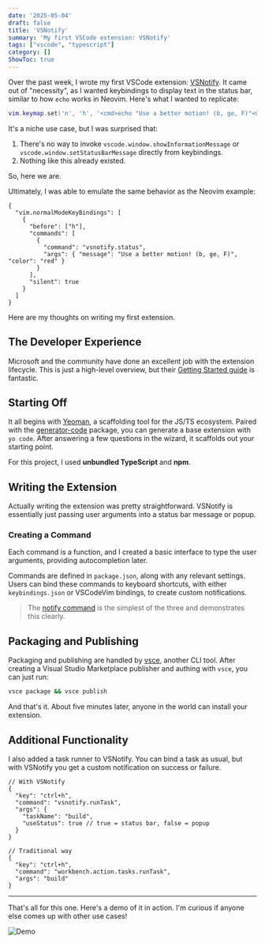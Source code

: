 ```yaml
---
date: '2025-05-04'
draft: false
title: 'VSNotify'
summary: 'My first VSCode extension: VSNotify'
tags: ["vscode", "typescript"]
category: []
ShowToc: true
---
```


Over the past week, I wrote my first VSCode extension: [VSNotify](https://marketplace.visualstudio.com/items?itemName=joshpaulie.vsnotify). It came out of "necessity", as I wanted keybindings to display text in the status bar, similar to how `echo` works in Neovim. Here's what I wanted to replicate:

```lua
vim.keymap.set('n', 'h', '<cmd>echo "Use a better motion! (b, ge, F)"<CR>')
```

It's a niche use case, but I was surprised that:

1. There's no way to invoke `vscode.window.showInformationMessage` or `vscode.window.setStatusBarMessage` directly from keybindings.
2. Nothing like this already existed.

So, here we are.

Ultimately, I was able to emulate the same behavior as the Neovim example:

```jsonc
{
  "vim.normalModeKeyBindings": [
    {
      "before": ["h"],
      "commands": [
        {
          "command": "vsnotify.status",
          "args": { "message": "Use a better motion! (b, ge, F)", "color": "red" }
        }
      ],
      "silent": true
    }
  ]
}
```

Here are my thoughts on writing my first extension.

## The Developer Experience

Microsoft and the community have done an excellent job with the extension lifecycle. This is just a high-level overview, but their [Getting Started guide](https://code.visualstudio.com/api/get-started/your-first-extension) is fantastic.

## Starting Off

It all begins with [Yeoman](https://yeoman.io), a scaffolding tool for the JS/TS ecosystem. Paired with the [generator-code](https://www.npmjs.com/package/generator-code) package, you can generate a base extension with `yo code`. After answering a few questions in the wizard, it scaffolds out your starting point.

For this project, I used **unbundled TypeScript** and **npm**.

## Writing the Extension

Actually writing the extension was pretty straightforward. VSNotify is essentially just passing user arguments into a status bar message or popup.

### Creating a Command

Each command is a function, and I created a basic interface to type the user arguments, providing autocompletion later.

Commands are defined in `package.json`, along with any relevant settings. Users can bind these commands to keyboard shortcuts, with either `keybindings.json` or VSCodeVim bindings, to create custom notifications.

> The [notify command](https://github.com/JoshPaulie/VSNotify/blob/7b2dfb8e866bb8f37e1df6557d00832516d11781/src/commands.ts#L86) is the simplest of the three and demonstrates this clearly.

## Packaging and Publishing

Packaging and publishing are handled by [vsce](https://github.com/microsoft/vscode-vsce), another CLI tool. After creating a Visual Studio Marketplace publisher and authing with `vsce`, you can just run:

```bash
vsce package && vsce publish
```

And that's it. About five minutes later, anyone in the world can install your extension.

## Additional Functionality

I also added a task runner to VSNotify. You can bind a task as usual, but with VSNotify you get a custom notification on success or failure.

```jsonc
// With VSNotify
{
  "key": "ctrl+h",
  "command": "vsnotify.runTask",
  "args": {
    "taskName": "build",
    "useStatus": true // true = status bar, false = popup
  }
}

// Traditional way
{
  "key": "ctrl+h",
  "command": "workbench.action.tasks.runTask",
  "args": "build"
}
```

---

That's all for this one. Here's a demo of it in action. I'm curious if anyone else comes up with other use cases!

![Demo](../assets/vsnotify-screenshot.png)
